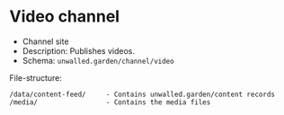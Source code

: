 # Video channel

 - Channel site
 - Description: Publishes videos.
 - Schema: `unwalled.garden/channel/video`

File-structure:

```
/data/content-feed/     - Contains unwalled.garden/content records
/media/                 - Contains the media files
```